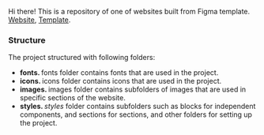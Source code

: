 Hi there! This is a repository of one of websites built from Figma template. <a href="https://yusuf-youth.github.io/Positivus/">Website</a>, <a href="https://www.figma.com/design/rYuygYWV3mQRhBIidLdHPT/Positivus?node-id=25-145&p=f&t=EPz27KiT88ynDBX5-0">Template</a>. <br />

<h3>Structure</h3>
The project structured with following folders: 
<ul>
  <li>
    <b>fonts. </b>fonts folder contains fonts that are used in the project.
  </li>
  <li>
    <b>icons. </b>icons folder contains icons that are used in the project.
  </li>
  <li>
    <b>images. </b> images folder contains subfolders of images that are used in specific sections of the website.
  </li>
  <li>
    <b>styles. </b> <i>styles</i> folder contains subfolders such as blocks for independent components, and sections for sections, and other folders for setting up the project.
  </li>
</ul>
